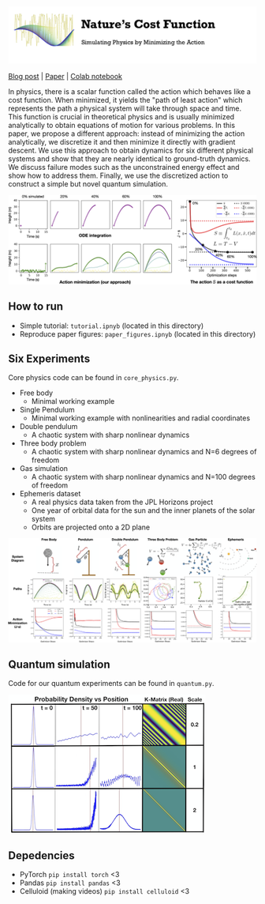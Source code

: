 ![logo.png](static/logo.png)

[Blog post]() | [Paper]() | [Colab notebook]()

In physics, there is a scalar function called the action which behaves like a cost function. When minimized, it yields the "path of least action" which represents the path a physical system will take through space and time. This function is crucial in theoretical physics and is usually minimized analytically to obtain equations of motion for various problems. In this paper, we propose a different approach: instead of minimizing the action analytically, we discretize it and then minimize it directly with gradient descent. We use this approach to obtain dynamics for six different physical systems and show that they are nearly identical to ground-truth dynamics. We discuss failure modes such as the unconstrained energy effect and show how to address them. Finally, we use the discretized action to construct a simple but novel quantum simulation.

![hero.png](static/hero.png)

## How to run

* Simple tutorial: `tutorial.ipnyb` (located in this directory)
* Reproduce paper figures: `paper_figures.ipnyb` (located in this directory)


## Six Experiments
Core physics code can be found in `core_physics.py`.

* Free body
	* Minimal working example
* Single Pendulum
	* Minimal working example with nonlinearities and radial coordinates
* Double pendulum
	* A chaotic system with sharp nonlinear dynamics
* Three body problem
	* A chaotic system with sharp nonlinear dynamics and N=6 degrees of freedom
* Gas simulation
	* A chaotic system with sharp nonlinear dynamics and N=100 degrees of freedom
* Ephemeris dataset
	* A real physics data taken from the JPL Horizons project
	* One year of orbital data for the sun and the inner planets of the solar system
	* Orbits are projected onto a 2D plane

![results.png](static/results.png)

## Quantum simulation
Code for our quantum experiments can be found in `quantum.py`.

![quantum.png](static/quantum.png)

## Depedencies

* PyTorch `pip install torch` <3
* Pandas `pip install pandas` <3
* Celluloid (making videos) `pip install celluloid` <3